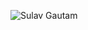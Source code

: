 ![Sulav Gautam](https://github.com/sulav-gautam/Calculator/assets/159540990/0e1960ef-d883-459a-b504-fdec1e733123)
